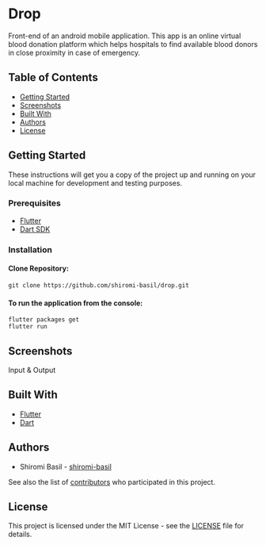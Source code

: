 # Drop
Front-end of an android mobile application. This app is an online virtual blood donation platform which helps hospitals to find available blood donors in close proximity in case of emergency. 

## Table of Contents
- [Getting Started](#getting-started)
- [Screenshots](#screenshots)
- [Built With](#built-with)
- [Authors](#authors)
- [License](#license)

## Getting Started

These instructions will get you a copy of the project up and running on your local machine for development and testing purposes.

### Prerequisites

* [Flutter](https://flutter.dev/docs/get-started/install)
* [Dart SDK](https://dart.dev/get-dart)

### Installation

#### Clone Repository:
  
    git clone https://github.com/shiromi-basil/drop.git


#### To run the application from the console:

    flutter packages get
    flutter run

## Screenshots
Input & Output

## Built With
* [Flutter](https://flutter.dev/docs)
* [Dart](https://dart.dev/guides)

## Authors
* Shiromi Basil - [shiromi-basil](https://github.com/shiromi-basil)

See also the list of [contributors](https://github.com/shiromi-basil/drop/graphs/contributors) who participated in this project.

## License
This project is licensed under the MIT License - see the [LICENSE](LICENSE) file for details.
